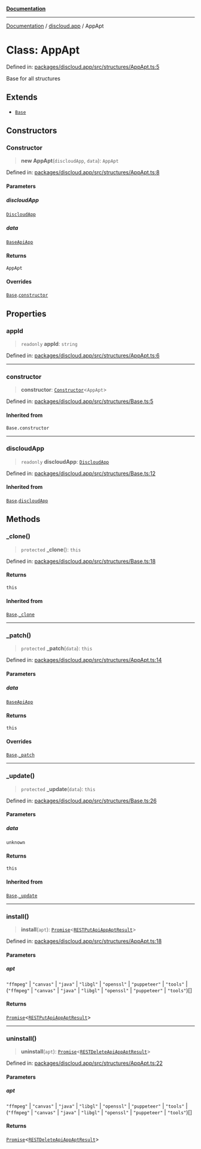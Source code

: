 [**Documentation**](../../README.md)

***

[Documentation](../../packages.md) / [discloud.app](../README.md) / AppApt

# Class: AppApt

Defined in: [packages/discloud.app/src/structures/AppApt.ts:5](https://github.com/discloud/discloud.app/blob/1e4ce40911bd2c25d95ae21441839a6f9ec7c445/packages/discloud.app/src/structures/AppApt.ts#L5)

Base for all structures

## Extends

- [`Base`](Base.md)

## Constructors

### Constructor

> **new AppApt**(`discloudApp`, `data`): `AppApt`

Defined in: [packages/discloud.app/src/structures/AppApt.ts:8](https://github.com/discloud/discloud.app/blob/1e4ce40911bd2c25d95ae21441839a6f9ec7c445/packages/discloud.app/src/structures/AppApt.ts#L8)

#### Parameters

##### discloudApp

[`DiscloudApp`](DiscloudApp.md)

##### data

[`BaseApiApp`](../interfaces/BaseApiApp.md)

#### Returns

`AppApt`

#### Overrides

[`Base`](Base.md).[`constructor`](Base.md#constructor)

## Properties

### appId

> `readonly` **appId**: `string`

Defined in: [packages/discloud.app/src/structures/AppApt.ts:6](https://github.com/discloud/discloud.app/blob/1e4ce40911bd2c25d95ae21441839a6f9ec7c445/packages/discloud.app/src/structures/AppApt.ts#L6)

***

### constructor

> **constructor**: [`Constructor`](../interfaces/Constructor.md)\<`AppApt`\>

Defined in: [packages/discloud.app/src/structures/Base.ts:5](https://github.com/discloud/discloud.app/blob/1e4ce40911bd2c25d95ae21441839a6f9ec7c445/packages/discloud.app/src/structures/Base.ts#L5)

#### Inherited from

`Base.constructor`

***

### discloudApp

> `readonly` **discloudApp**: [`DiscloudApp`](DiscloudApp.md)

Defined in: [packages/discloud.app/src/structures/Base.ts:12](https://github.com/discloud/discloud.app/blob/1e4ce40911bd2c25d95ae21441839a6f9ec7c445/packages/discloud.app/src/structures/Base.ts#L12)

#### Inherited from

[`Base`](Base.md).[`discloudApp`](Base.md#discloudapp)

## Methods

### \_clone()

> `protected` **\_clone**(): `this`

Defined in: [packages/discloud.app/src/structures/Base.ts:18](https://github.com/discloud/discloud.app/blob/1e4ce40911bd2c25d95ae21441839a6f9ec7c445/packages/discloud.app/src/structures/Base.ts#L18)

#### Returns

`this`

#### Inherited from

[`Base`](Base.md).[`_clone`](Base.md#_clone)

***

### \_patch()

> `protected` **\_patch**(`data`): `this`

Defined in: [packages/discloud.app/src/structures/AppApt.ts:14](https://github.com/discloud/discloud.app/blob/1e4ce40911bd2c25d95ae21441839a6f9ec7c445/packages/discloud.app/src/structures/AppApt.ts#L14)

#### Parameters

##### data

[`BaseApiApp`](../interfaces/BaseApiApp.md)

#### Returns

`this`

#### Overrides

[`Base`](Base.md).[`_patch`](Base.md#_patch)

***

### \_update()

> `protected` **\_update**(`data`): `this`

Defined in: [packages/discloud.app/src/structures/Base.ts:26](https://github.com/discloud/discloud.app/blob/1e4ce40911bd2c25d95ae21441839a6f9ec7c445/packages/discloud.app/src/structures/Base.ts#L26)

#### Parameters

##### data

`unknown`

#### Returns

`this`

#### Inherited from

[`Base`](Base.md).[`_update`](Base.md#_update)

***

### install()

> **install**(`apt`): [`Promise`](https://developer.mozilla.org/docs/Web/JavaScript/Reference/Global_Objects/Promise)\<[`RESTPutApiAppAptResult`](../interfaces/RESTPutApiAppAptResult.md)\>

Defined in: [packages/discloud.app/src/structures/AppApt.ts:18](https://github.com/discloud/discloud.app/blob/1e4ce40911bd2c25d95ae21441839a6f9ec7c445/packages/discloud.app/src/structures/AppApt.ts#L18)

#### Parameters

##### apt

`"ffmpeg"` | `"canvas"` | `"java"` | `"libgl"` | `"openssl"` | `"puppeteer"` | `"tools"` | (`"ffmpeg"` \| `"canvas"` \| `"java"` \| `"libgl"` \| `"openssl"` \| `"puppeteer"` \| `"tools"`)[]

#### Returns

[`Promise`](https://developer.mozilla.org/docs/Web/JavaScript/Reference/Global_Objects/Promise)\<[`RESTPutApiAppAptResult`](../interfaces/RESTPutApiAppAptResult.md)\>

***

### uninstall()

> **uninstall**(`apt`): [`Promise`](https://developer.mozilla.org/docs/Web/JavaScript/Reference/Global_Objects/Promise)\<[`RESTDeleteApiAppAptResult`](../interfaces/RESTDeleteApiAppAptResult.md)\>

Defined in: [packages/discloud.app/src/structures/AppApt.ts:22](https://github.com/discloud/discloud.app/blob/1e4ce40911bd2c25d95ae21441839a6f9ec7c445/packages/discloud.app/src/structures/AppApt.ts#L22)

#### Parameters

##### apt

`"ffmpeg"` | `"canvas"` | `"java"` | `"libgl"` | `"openssl"` | `"puppeteer"` | `"tools"` | (`"ffmpeg"` \| `"canvas"` \| `"java"` \| `"libgl"` \| `"openssl"` \| `"puppeteer"` \| `"tools"`)[]

#### Returns

[`Promise`](https://developer.mozilla.org/docs/Web/JavaScript/Reference/Global_Objects/Promise)\<[`RESTDeleteApiAppAptResult`](../interfaces/RESTDeleteApiAppAptResult.md)\>

